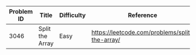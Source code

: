 | Problem ID | Title | Difficulty | Reference
| --- | --- | --- | ---
| 3046 | Split the Array | Easy | https://leetcode.com/problems/split-the-array/
